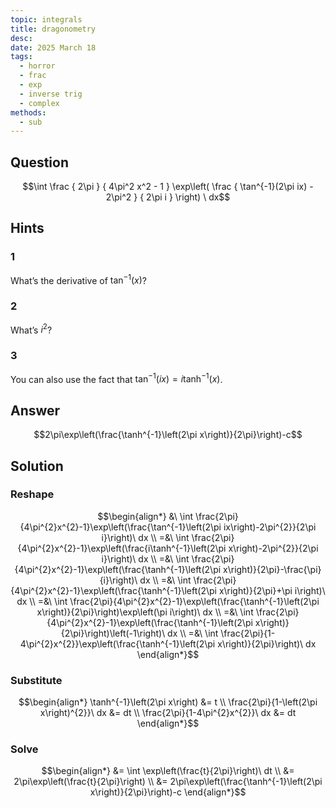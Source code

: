 ```yaml
---
topic: integrals
title: dragonometry
desc: 
date: 2025 March 18
tags:
  - horror
  - frac
  - exp
  - inverse trig
  - complex
methods:
  - sub
---
```



## Question
```math
\int
  \frac
    { 2\pi }
    { 4\pi^2 x^2 - 1 }
  \exp\left(
    \frac
      { \tan^{-1}(2\pi ix) - 2\pi^2 }
      { 2\pi i }
  \right)
\ dx
```


## Hints

### 1
What’s the derivative of $\tan^{-1}(x)$?

### 2
What’s $i^2$?

### 3
You can also use the fact that $\tan^{-1}(ix) = i\tanh^{-1}(x)$.


## Answer
```math
2\pi\exp\left(\frac{\tanh^{-1}\left(2\pi x\right)}{2\pi}\right)-c
```


## Solution

### Reshape
```math
\begin{align*}
  &\ \int \frac{2\pi}{4\pi^{2}x^{2}-1}\exp\left(\frac{\tan^{-1}\left(2\pi ix\right)-2\pi^{2}}{2\pi i}\right)\ dx
  \\ =&\ \int \frac{2\pi}{4\pi^{2}x^{2}-1}\exp\left(\frac{i\tanh^{-1}\left(2\pi x\right)-2\pi^{2}}{2\pi i}\right)\ dx
  \\ =&\ \int \frac{2\pi}{4\pi^{2}x^{2}-1}\exp\left(\frac{\tanh^{-1}\left(2\pi x\right)}{2\pi}-\frac{\pi}{i}\right)\ dx
  \\ =&\ \int \frac{2\pi}{4\pi^{2}x^{2}-1}\exp\left(\frac{\tanh^{-1}\left(2\pi x\right)}{2\pi}+\pi i\right)\ dx
  \\ =&\ \int \frac{2\pi}{4\pi^{2}x^{2}-1}\exp\left(\frac{\tanh^{-1}\left(2\pi x\right)}{2\pi}\right)\exp\left(\pi i\right)\ dx
  \\ =&\ \int \frac{2\pi}{4\pi^{2}x^{2}-1}\exp\left(\frac{\tanh^{-1}\left(2\pi x\right)}{2\pi}\right)\left(-1\right)\ dx
  \\ =&\ \int \frac{2\pi}{1-4\pi^{2}x^{2}}\exp\left(\frac{\tanh^{-1}\left(2\pi x\right)}{2\pi}\right)\ dx
\end{align*}
```

### Substitute
```math
\begin{align*}
  \tanh^{-1}\left(2\pi x\right) &= t
  \\ \frac{2\pi}{1-\left(2\pi x\right)^{2}}\ dx &= dt
  \\ \frac{2\pi}{1-4\pi^{2}x^{2}}\ dx &= dt
\end{align*}
```

### Solve
```math
\begin{align*}
  &= \int \exp\left(\frac{t}{2\pi}\right)\ dt
  \\ &= 2\pi\exp\left(\frac{t}{2\pi}\right)
  \\ &= 2\pi\exp\left(\frac{\tanh^{-1}\left(2\pi x\right)}{2\pi}\right)-c
\end{align*}
```
